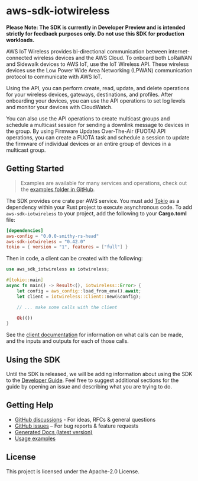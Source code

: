 # aws-sdk-iotwireless

**Please Note: The SDK is currently in Developer Preview and is intended strictly for
feedback purposes only. Do not use this SDK for production workloads.**

AWS IoT Wireless provides bi-directional communication between internet-connected wireless devices and the AWS Cloud. To onboard both LoRaWAN and Sidewalk devices to AWS IoT, use the IoT Wireless API. These wireless devices use the Low Power Wide Area Networking (LPWAN) communication protocol to communicate with AWS IoT.

Using the API, you can perform create, read, update, and delete operations for your wireless devices, gateways, destinations, and profiles. After onboarding your devices, you can use the API operations to set log levels and monitor your devices with CloudWatch.

You can also use the API operations to create multicast groups and schedule a multicast session for sending a downlink message to devices in the group. By using Firmware Updates Over-The-Air (FUOTA) API operations, you can create a FUOTA task and schedule a session to update the firmware of individual devices or an entire group of devices in a multicast group.

## Getting Started

> Examples are available for many services and operations, check out the
> [examples folder in GitHub](https://github.com/awslabs/aws-sdk-rust/tree/main/examples).

The SDK provides one crate per AWS service. You must add [Tokio](https://crates.io/crates/tokio)
as a dependency within your Rust project to execute asynchronous code. To add `aws-sdk-iotwireless` to
your project, add the following to your **Cargo.toml** file:

```toml
[dependencies]
aws-config = "0.0.0-smithy-rs-head"
aws-sdk-iotwireless = "0.42.0"
tokio = { version = "1", features = ["full"] }
```

Then in code, a client can be created with the following:

```rust
use aws_sdk_iotwireless as iotwireless;

#[tokio::main]
async fn main() -> Result<(), iotwireless::Error> {
    let config = aws_config::load_from_env().await;
    let client = iotwireless::Client::new(&config);

    // ... make some calls with the client

    Ok(())
}
```

See the [client documentation](https://docs.rs/aws-sdk-iotwireless/latest/aws_sdk_iotwireless/client/struct.Client.html)
for information on what calls can be made, and the inputs and outputs for each of those calls.

## Using the SDK

Until the SDK is released, we will be adding information about using the SDK to the
[Developer Guide](https://docs.aws.amazon.com/sdk-for-rust/latest/dg/welcome.html). Feel free to suggest
additional sections for the guide by opening an issue and describing what you are trying to do.

## Getting Help

* [GitHub discussions](https://github.com/awslabs/aws-sdk-rust/discussions) - For ideas, RFCs & general questions
* [GitHub issues](https://github.com/awslabs/aws-sdk-rust/issues/new/choose) – For bug reports & feature requests
* [Generated Docs (latest version)](https://awslabs.github.io/aws-sdk-rust/)
* [Usage examples](https://github.com/awslabs/aws-sdk-rust/tree/main/examples)

## License

This project is licensed under the Apache-2.0 License.

